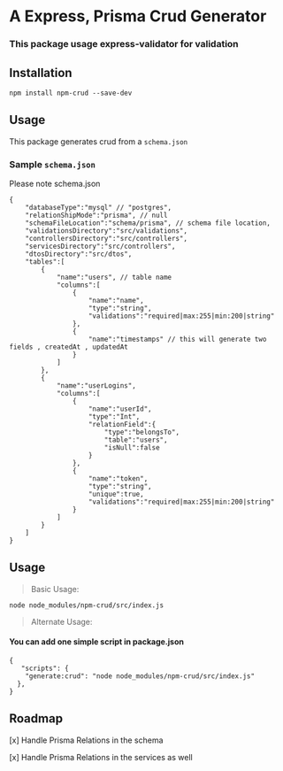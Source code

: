 # A Express, Prisma Crud Generator

### This package usage express-validator for validation


## Installation 

``` npm install npm-crud --save-dev ```

## Usage 

This package generates crud from a `schema.json`

### Sample `schema.json`

Please note schema.json

```
{
    "databaseType":"mysql" // "postgres",
    "relationShipMode":"prisma", // null
    "schemaFileLocation":"schema/prisma", // schema file location,
    "validationsDirectory":"src/validations",
    "controllersDirectory":"src/controllers",
    "servicesDirectory":"src/controllers",
    "dtosDirectory":"src/dtos",
    "tables":[
        {
            "name":"users", // table name
            "columns":[
                {
                    "name":"name",
                    "type":"string",
                    "validations":"required|max:255|min:200|string"
                },
                {
                    "name":"timestamps" // this will generate two fields , createdAt , updatedAt
                }
            ]
        },
        {
            "name":"userLogins",
            "columns":[
                {
                    "name":"userId",
                    "type":"Int",
                    "relationField":{
                        "type":"belongsTo",
                        "table":"users",
                        "isNull":false
                    }
                },
                {
                    "name":"token",
                    "type":"string",
                    "unique":true,
                    "validations":"required|max:255|min:200|string"
                }
            ]
        }
    ]
}
```
## Usage

> Basic Usage:

```node node_modules/npm-crud/src/index.js ```

> Alternate Usage:

#### You can add one simple script in package.json

```
{
   "scripts": {
    "generate:crud": "node node_modules/npm-crud/src/index.js"
  },
}
```

## Roadmap

[x] Handle Prisma Relations in the schema

[x] Handle Prisma Relations in the services as well
